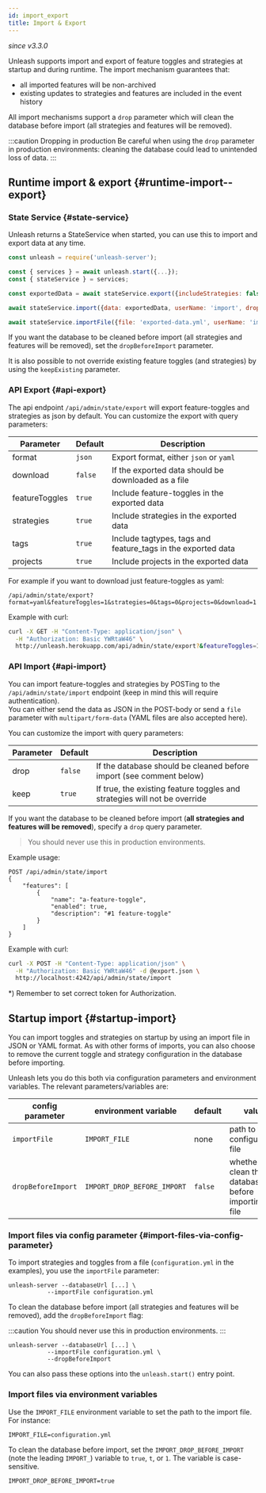 ```yaml
---
id: import_export
title: Import & Export
---
```


_since v3.3.0_

Unleash supports import and export of feature toggles and strategies at startup and during runtime. The import mechanism guarantees that:
- all imported features will be non-archived
- existing updates to strategies and features are included in the event history

All import mechanisms support a `drop` parameter which will clean the database before import (all strategies and features will be removed).

:::caution Dropping in production
Be careful when using the `drop` parameter in production environments: cleaning the database could lead to unintended loss of data.
:::

## Runtime import & export {#runtime-import--export}

### State Service {#state-service}

Unleash returns a StateService when started, you can use this to import and export data at any time.

```javascript
const unleash = require('unleash-server');

const { services } = await unleash.start({...});
const { stateService } = services;

const exportedData = await stateService.export({includeStrategies: false, includeFeatureToggles: true, includeTags: true, includeProjects: true});

await stateService.import({data: exportedData, userName: 'import', dropBeforeImport: false});

await stateService.importFile({file: 'exported-data.yml', userName: 'import', dropBeforeImport: true})
```

If you want the database to be cleaned before import (all strategies and features will be removed), set the `dropBeforeImport` parameter.

It is also possible to not override existing feature toggles (and strategies) by using the `keepExisting` parameter.

### API Export {#api-export}

The api endpoint `/api/admin/state/export` will export feature-toggles and strategies as json by default.
You can customize the export with query parameters:

| Parameter | Default | Description |
| --- | --- | --- |
| format | `json` | Export format, either `json` or `yaml` |
| download | `false` | If the exported data should be downloaded as a file |
| featureToggles | `true` | Include feature-toggles in the exported data |
| strategies | `true` | Include strategies in the exported data |
| tags | `true` | Include tagtypes, tags and feature_tags in the exported data |
| projects | `true` | Include projects in the exported data |

For example if you want to download just feature-toggles as yaml:

```
/api/admin/state/export?format=yaml&featureToggles=1&strategies=0&tags=0&projects=0&download=1
```

Example with curl:

```sh
curl -X GET -H "Content-Type: application/json" \
  -H "Authorization: Basic YWRtaW46" \
  http://unleash.herokuapp.com/api/admin/state/export?&featureToggles=1&strategies=0 > export.json
```

### API Import {#api-import}

You can import feature-toggles and strategies by POSTing to the `/api/admin/state/import` endpoint (keep in mind this will require authentication).\
You can either send the data as JSON in the POST-body or send a `file` parameter with `multipart/form-data` (YAML files are also accepted here).

You can customize the import with query parameters:

| Parameter | Default | Description |
| --- | --- | --- |
| drop | `false` | If the database should be cleaned before import (see comment below) |
| keep | `true` | If true, the existing feature toggles and strategies will not be override |

If you want the database to be cleaned before import (**all strategies and features will be removed**), specify a `drop` query parameter.

> You should never use this in production environments.

Example usage:

```
POST /api/admin/state/import
{
    "features": [
        {
            "name": "a-feature-toggle",
            "enabled": true,
            "description": "#1 feature-toggle"
        }
    ]
}
```

Example with curl:

```sh
curl -X POST -H "Content-Type: application/json" \
  -H "Authorization: Basic YWRtaW46" -d @export.json \
  http://localhost:4242/api/admin/state/import
```

\*) Remember to set correct token for Authorization.

## Startup import {#startup-import}

You can import toggles and strategies on startup by using an import file in JSON or YAML format. As with other forms of imports, you can also choose to remove the current toggle and strategy configuration in the database before importing.

Unleash lets you do this both via configuration parameters and environment variables. The relevant parameters/variables are:

| config parameter   | environment variable        | default | value                                                   |
|--------------------|-----------------------------|---------|---------------------------------------------------------|
| `importFile`       | `IMPORT_FILE`               | none    | path to the configuration file                          |
| `dropBeforeImport` | `IMPORT_DROP_BEFORE_IMPORT` | `false` | whether to clean the database before importing the file |

### Import files via config parameter {#import-files-via-config-parameter}

To import strategies and toggles from a file (`configuration.yml` in the examples), you use the `importFile` parameter:

``` shell
unleash-server --databaseUrl [...] \
	       --importFile configuration.yml
```

To clean the database before import (all strategies and features will be removed), add the `dropBeforeImport` flag:

:::caution
You should never use this in production environments.
:::

``` shell
unleash-server --databaseUrl [...] \
	       --importFile configuration.yml \
	       --dropBeforeImport
```

You can also pass these options into the `unleash.start()` entry point.

### Import files via environment variables

Use the `IMPORT_FILE` environment variable to set the path to the import file. For instance:

``` shell
IMPORT_FILE=configuration.yml
```

To clean the database before import, set the `IMPORT_DROP_BEFORE_IMPORT` (note the leading `IMPORT_`) variable to `true`, `t`, or `1`. The variable is case-sensitive.

``` shell
IMPORT_DROP_BEFORE_IMPORT=true
```
